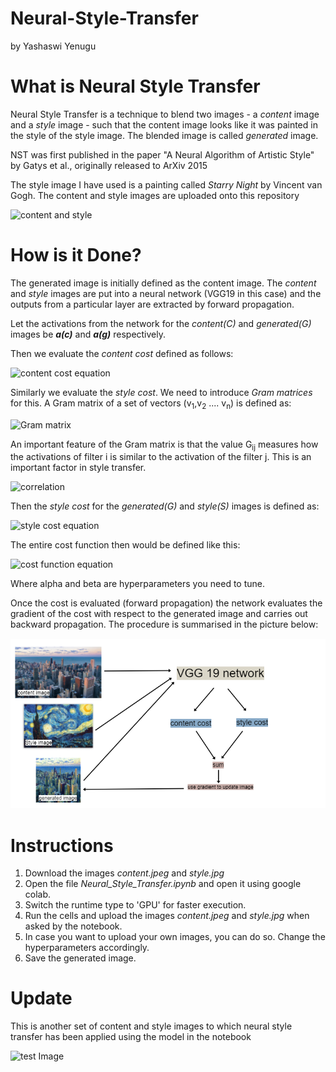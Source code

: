 # Neural-Style-Transfer
by Yashaswi Yenugu


# What is Neural Style Transfer
Neural Style Transfer is a technique to blend two images - a *content* image and a *style* image - such that
the content image looks like it was painted in the style of the style image.
The blended image is called *generated* image.

NST was first published in the paper "A Neural Algorithm of Artistic Style" by Gatys et al., originally released to ArXiv 2015

The style image I have used is a painting called *Starry Night* by Vincent van Gogh.
The content and style images are uploaded onto this repository

![content and style](https://i.imgur.com/wy37mwH.jpg)




# How is it Done?
The generated image is initially defined as the content image.
The *content* and *style* images are put into a neural network (VGG19 in this case) and the outputs from a particular layer are extracted by forward propagation.

Let the activations from the network for the *content(C)* and *generated(G)* images be ***a(c)*** and ***a(g)*** respectively.

Then we evaluate the *content cost* defined as follows:

![content cost equation](https://i.imgur.com/oVBHAqP.png)

Similarly we evaluate the *style cost*.
We need to introduce *Gram matrices* for this.
A Gram matrix of a set of vectors (v<sub>1</sub>,v<sub>2</sub> .... v<sub>n</sub>) is defined as:

![Gram matrix](https://i.imgur.com/R8QhI1W.png)

An important feature of the Gram matrix is that the value G<sub>ij</sub> measures how the activations of filter i is similar to the activation of the filter j.
This is an important factor in style transfer.

![correlation](https://i.imgur.com/RHdHYuo.png)

Then the *style cost* for the *generated(G)* and *style(S)* images is defined as:

![style cost equation](https://i.imgur.com/oyWCW0S.png)

The entire cost function then would be defined like this:

![cost function equation](https://i.imgur.com/C7D6s0A.png)

Where alpha and beta are hyperparameters you need to tune.

Once the cost is evaluated (forward propagation) the network evaluates the gradient of the cost with respect to the generated image
and carries out backward propagation.
The procedure is summarised in the picture below:

![network layout](layout.png)

# Instructions

1. Download the images *content.jpeg* and *style.jpg*
2. Open the file *Neural_Style_Transfer.ipynb* and open it using google colab.
3. Switch the runtime type to 'GPU' for faster execution.
3. Run the cells and upload the images *content.jpeg* and *style.jpg* when asked by the notebook.
4. In case you want to upload your own images, you can do so. Change the hyperparameters accordingly.
5. Save the generated image.

# Update
This is another set of content and style images to which neural style transfer has been applied using the model in the notebook

![test Image](https://i.imgur.com/fHonY74.jpg)
